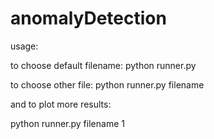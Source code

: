 # anomalyDetection

usage:

to choose default filename:
python runner.py

to choose other file:
python runner.py filename

and to plot more results:

python runner.py filename 1  

